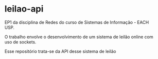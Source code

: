 # leilao-api
EP1 da disciplina de Redes do curso de Sistemas de Informação - EACH USP. 

O trabalho envolve o desenvolvimento de um sistema de leilão online com uso de sockets.

Esse repositório trata-se da API desse sistema de leilão
